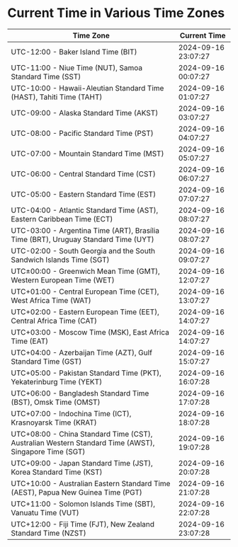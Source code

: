 # Current Time in Various Time Zones

| Time Zone | Current Time |
|-----------|--------------|
| UTC-12:00 - Baker Island Time (BIT) | 2024-09-16 23:07:27 |
| UTC-11:00 - Niue Time (NUT), Samoa Standard Time (SST) | 2024-09-16 00:07:27 |
| UTC-10:00 - Hawaii-Aleutian Standard Time (HAST), Tahiti Time (TAHT) | 2024-09-16 01:07:27 |
| UTC-09:00 - Alaska Standard Time (AKST) | 2024-09-16 03:07:27 |
| UTC-08:00 - Pacific Standard Time (PST) | 2024-09-16 04:07:27 |
| UTC-07:00 - Mountain Standard Time (MST) | 2024-09-16 05:07:27 |
| UTC-06:00 - Central Standard Time (CST) | 2024-09-16 06:07:27 |
| UTC-05:00 - Eastern Standard Time (EST) | 2024-09-16 07:07:27 |
| UTC-04:00 - Atlantic Standard Time (AST), Eastern Caribbean Time (ECT) | 2024-09-16 08:07:27 |
| UTC-03:00 - Argentina Time (ART), Brasília Time (BRT), Uruguay Standard Time (UYT) | 2024-09-16 08:07:27 |
| UTC-02:00 - South Georgia and the South Sandwich Islands Time (SGT) | 2024-09-16 09:07:27 |
| UTC±00:00 - Greenwich Mean Time (GMT), Western European Time (WET) | 2024-09-16 12:07:27 |
| UTC+01:00 - Central European Time (CET), West Africa Time (WAT) | 2024-09-16 13:07:27 |
| UTC+02:00 - Eastern European Time (EET), Central Africa Time (CAT) | 2024-09-16 14:07:27 |
| UTC+03:00 - Moscow Time (MSK), East Africa Time (EAT) | 2024-09-16 14:07:27 |
| UTC+04:00 - Azerbaijan Time (AZT), Gulf Standard Time (GST) | 2024-09-16 15:07:27 |
| UTC+05:00 - Pakistan Standard Time (PKT), Yekaterinburg Time (YEKT) | 2024-09-16 16:07:28 |
| UTC+06:00 - Bangladesh Standard Time (BST), Omsk Time (OMST) | 2024-09-16 17:07:28 |
| UTC+07:00 - Indochina Time (ICT), Krasnoyarsk Time (KRAT) | 2024-09-16 18:07:28 |
| UTC+08:00 - China Standard Time (CST), Australian Western Standard Time (AWST), Singapore Time (SGT) | 2024-09-16 19:07:28 |
| UTC+09:00 - Japan Standard Time (JST), Korea Standard Time (KST) | 2024-09-16 20:07:28 |
| UTC+10:00 - Australian Eastern Standard Time (AEST), Papua New Guinea Time (PGT) | 2024-09-16 21:07:28 |
| UTC+11:00 - Solomon Islands Time (SBT), Vanuatu Time (VUT) | 2024-09-16 22:07:28 |
| UTC+12:00 - Fiji Time (FJT), New Zealand Standard Time (NZST) | 2024-09-16 23:07:28 |

